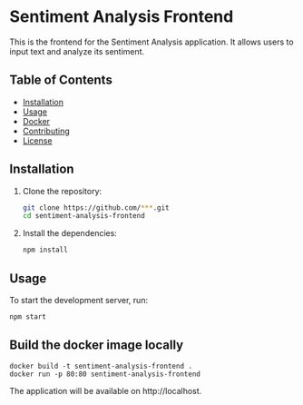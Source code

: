 # Sentiment Analysis Frontend

This is the frontend for the Sentiment Analysis application. It allows users to input text and analyze its sentiment.

## Table of Contents

- [Installation](#installation)
- [Usage](#usage)
- [Docker](#docker)
- [Contributing](#contributing)
- [License](#license)

## Installation

1. Clone the repository:
    ```sh
    git clone https://github.com/***.git
    cd sentiment-analysis-frontend
    ```

2. Install the dependencies:
    ```sh
    npm install
    ```

## Usage

To start the development server, run:
```sh
npm start
```

## Build the docker image locally

```
docker build -t sentiment-analysis-frontend .
docker run -p 80:80 sentiment-analysis-frontend
```

The application will be available on http://localhost.
